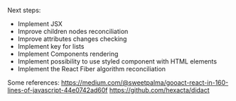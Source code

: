 Next steps:
- Implement JSX
- Improve children nodes reconciliation
- Improve attributes changes checking
- Implement key for lists
- Implement Components rendering
- Implement possibility to use styled component with HTML elements
- Implement the React Fiber algorithm reconciliation

Some references:
https://medium.com/@sweetpalma/gooact-react-in-160-lines-of-javascript-44e0742ad60f
https://github.com/hexacta/didact